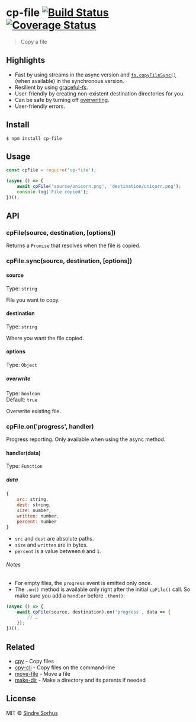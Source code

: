 # cp-file [![Build Status](https://travis-ci.org/sindresorhus/cp-file.svg?branch=master)](https://travis-ci.org/sindresorhus/cp-file) [![Coverage Status](https://coveralls.io/repos/github/sindresorhus/cp-file/badge.svg?branch=master)](https://coveralls.io/github/sindresorhus/cp-file?branch=master)

> Copy a file


## Highlights

- Fast by using streams in the async version and [`fs.copyFileSync()`](https://nodejs.org/api/fs.html#fs_fs_copyfilesync_src_dest_flags) (when available) in the synchronous version.
- Resilient by using [graceful-fs](https://github.com/isaacs/node-graceful-fs).
- User-friendly by creating non-existent destination directories for you.
- Can be safe by turning off [overwriting](#optionsoverwrite).
- User-friendly errors.


## Install

```
$ npm install cp-file
```


## Usage

```js
const cpFile = require('cp-file');

(async () => {
	await cpFile('source/unicorn.png', 'destination/unicorn.png');
	console.log('File copied');
})();
```


## API

### cpFile(source, destination, [options])

Returns a `Promise` that resolves when the file is copied.

### cpFile.sync(source, destination, [options])

#### source

Type: `string`

File you want to copy.

#### destination

Type: `string`

Where you want the file copied.

#### options

Type: `Object`

##### overwrite

Type: `boolean`<br>
Default: `true`

Overwrite existing file.

### cpFile.on('progress', handler)

Progress reporting. Only available when using the async method.

#### handler(data)

Type: `Function`

##### data

```js
{
	src: string,
	dest: string,
	size: number,
	written: number,
	percent: number
}
```

- `src` and `dest` are absolute paths.
- `size` and `written` are in bytes.
- `percent` is a value between `0` and `1`.

###### Notes

- For empty files, the `progress` event is emitted only once.
- The `.on()` method is available only right after the initial `cpFile()` call. So make sure
you add a `handler` before `.then()`:

```js
(async () => {
	await cpFile(source, destination).on('progress', data => {
		// …
	});
})();
```


## Related

- [cpy](https://github.com/sindresorhus/cpy) - Copy files
- [cpy-cli](https://github.com/sindresorhus/cpy-cli) - Copy files on the command-line
- [move-file](https://github.com/sindresorhus/move-file) - Move a file
- [make-dir](https://github.com/sindresorhus/make-dir) - Make a directory and its parents if needed


## License

MIT © [Sindre Sorhus](https://sindresorhus.com)
